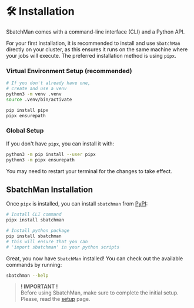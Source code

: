 # 🛠️ Installation

SbatchMan comes with a command-line interface (CLI) and a Python API. 

For your first installation, it is recommended to install and use `SbatchMan` directly on your cluster, as this ensures it runs on the same machine where your jobs will execute. The preferred installation method is using `pipx`.

### Virtual Environment Setup (recommended)

```bash
# If you don't already have one,
# create and use a venv
python3 -m venv .venv
source .venv/bin/activate

pip install pipx
pipx ensurepath
```

### Global Setup

If you don't have `pipx`, you can install it with:

```bash
python3 -m pip install --user pipx
python3 -m pipx ensurepath
```

You may need to restart your terminal for the changes to take effect.

## SbatchMan Installation

Once `pipx` is installed, you can install `sbatchman` from [PyPI](https://pypi.org/project/sbatchman/):
```bash
# Install CLI command
pipx install sbatchman

# Install python package
pip install sbatchman
# this will ensure that you can
# 'import sbatchman' in your python scripts
```

Great, you now have `SbatchMan` installed! You can check out the available commands by running:
```bash
sbatchman --help
```

> **! IMPORTANT !**  
> Before using SbatchMan, make sure to complete the initial setup. Please, read the [setup](setup.md) page.